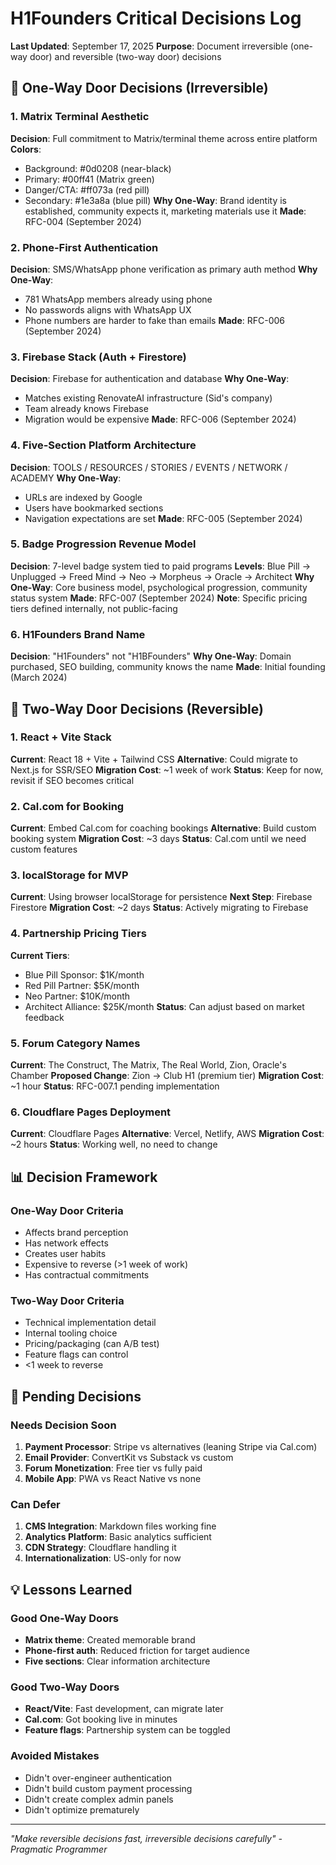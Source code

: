 # H1Founders Critical Decisions Log
**Last Updated**: September 17, 2025
**Purpose**: Document irreversible (one-way door) and reversible (two-way door) decisions

## 🚪 One-Way Door Decisions (Irreversible)

### 1. Matrix Terminal Aesthetic
**Decision**: Full commitment to Matrix/terminal theme across entire platform
**Colors**: 
- Background: #0d0208 (near-black)
- Primary: #00ff41 (Matrix green)
- Danger/CTA: #ff073a (red pill)
- Secondary: #1e3a8a (blue pill)
**Why One-Way**: Brand identity is established, community expects it, marketing materials use it
**Made**: RFC-004 (September 2024)

### 2. Phone-First Authentication
**Decision**: SMS/WhatsApp phone verification as primary auth method
**Why One-Way**: 
- 781 WhatsApp members already using phone
- No passwords aligns with WhatsApp UX
- Phone numbers are harder to fake than emails
**Made**: RFC-006 (September 2024)

### 3. Firebase Stack (Auth + Firestore)
**Decision**: Firebase for authentication and database
**Why One-Way**:
- Matches existing RenovateAI infrastructure (Sid's company)
- Team already knows Firebase
- Migration would be expensive
**Made**: RFC-006 (September 2024)

### 4. Five-Section Platform Architecture
**Decision**: TOOLS / RESOURCES / STORIES / EVENTS / NETWORK / ACADEMY
**Why One-Way**:
- URLs are indexed by Google
- Users have bookmarked sections
- Navigation expectations are set
**Made**: RFC-005 (September 2024)

### 5. Badge Progression Revenue Model
**Decision**: 7-level badge system tied to paid programs
**Levels**: Blue Pill → Unplugged → Freed Mind → Neo → Morpheus → Oracle → Architect
**Why One-Way**: Core business model, psychological progression, community status system
**Made**: RFC-007 (September 2024)
**Note**: Specific pricing tiers defined internally, not public-facing

### 6. H1Founders Brand Name
**Decision**: "H1Founders" not "H1BFounders"
**Why One-Way**: Domain purchased, SEO building, community knows the name
**Made**: Initial founding (March 2024)

## 🔄 Two-Way Door Decisions (Reversible)

### 1. React + Vite Stack
**Current**: React 18 + Vite + Tailwind CSS
**Alternative**: Could migrate to Next.js for SSR/SEO
**Migration Cost**: ~1 week of work
**Status**: Keep for now, revisit if SEO becomes critical

### 2. Cal.com for Booking
**Current**: Embed Cal.com for coaching bookings
**Alternative**: Build custom booking system
**Migration Cost**: ~3 days
**Status**: Cal.com until we need custom features

### 3. localStorage for MVP
**Current**: Using browser localStorage for persistence
**Next Step**: Firebase Firestore
**Migration Cost**: ~2 days
**Status**: Actively migrating to Firebase

### 4. Partnership Pricing Tiers
**Current Tiers**:
- Blue Pill Sponsor: $1K/month
- Red Pill Partner: $5K/month
- Neo Partner: $10K/month
- Architect Alliance: $25K/month
**Status**: Can adjust based on market feedback

### 5. Forum Category Names
**Current**: The Construct, The Matrix, The Real World, Zion, Oracle's Chamber
**Proposed Change**: Zion → Club H1 (premium tier)
**Migration Cost**: ~1 hour
**Status**: RFC-007.1 pending implementation

### 6. Cloudflare Pages Deployment
**Current**: Cloudflare Pages
**Alternative**: Vercel, Netlify, AWS
**Migration Cost**: ~2 hours
**Status**: Working well, no need to change

## 📊 Decision Framework

### One-Way Door Criteria
- Affects brand perception
- Has network effects
- Creates user habits
- Expensive to reverse (>1 week of work)
- Has contractual commitments

### Two-Way Door Criteria
- Technical implementation detail
- Internal tooling choice
- Pricing/packaging (can A/B test)
- Feature flags can control
- <1 week to reverse

## 🎯 Pending Decisions

### Needs Decision Soon
1. **Payment Processor**: Stripe vs alternatives (leaning Stripe via Cal.com)
2. **Email Provider**: ConvertKit vs Substack vs custom
3. **Forum Monetization**: Free tier vs fully paid
4. **Mobile App**: PWA vs React Native vs none

### Can Defer
1. **CMS Integration**: Markdown files working fine
2. **Analytics Platform**: Basic analytics sufficient
3. **CDN Strategy**: Cloudflare handling it
4. **Internationalization**: US-only for now

## 💡 Lessons Learned

### Good One-Way Doors
- **Matrix theme**: Created memorable brand
- **Phone-first auth**: Reduced friction for target audience
- **Five sections**: Clear information architecture

### Good Two-Way Doors
- **React/Vite**: Fast development, can migrate later
- **Cal.com**: Got booking live in minutes
- **Feature flags**: Partnership system can be toggled

### Avoided Mistakes
- Didn't over-engineer authentication
- Didn't build custom payment processing
- Didn't create complex admin panels
- Didn't optimize prematurely

---

*"Make reversible decisions fast, irreversible decisions carefully" - Pragmatic Programmer*